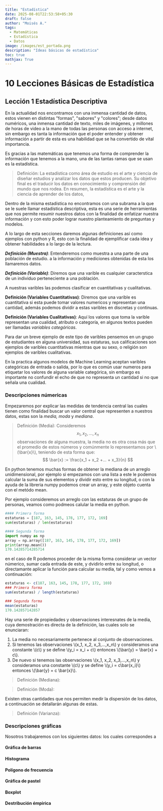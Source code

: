 ```yaml
---
title: "Estadística"
date: 2025-08-01T22:53:58+05:30
draft: false
author: "Moisés A."
tags:
  - Matemáticas
  - Estadística
  - Datos
image: /images/est_portada.png
description: "Ideas básicas de estadística"
toc: true
mathjax: True
---
```

# 10 Lecciones Básicas de Estadística
## Lección 1 Estadística Descriptiva

En la actualidad nos encontramos con una inmensa cantidad de datos, estos vienen en distintas "formas", "sabores" y "colores"; desde datos numéricos, una inmensa cantidad de texto, miles de imágenes, y millones de horas de video a la mano de todas las personas con acceso a internet, sin embargo es tanta la información que el poder entender y obtener información a partir de esta es una habilidad que se ha convertido de vital importancia. 

Es gracias a las matemáticas que tenemos una forma de comprender la información que tenemos a la mano, una de las tantas ramas que se usan es la estadística.

> Definición: La estadística como área de estudio es el arte y ciencia de diseñar estudios y analizar  los datos que estos producen. Su objetivo final es el traducir los datos en   conocimiento y comprensión del mundo que nos rodea. En resumen, la estadística es el arte y la ciencia de aprender de los datos,

Dentro de la misma estadística no encontramos con una subrama a la que se le suele llamar estadística descriptiva, esta es una serie de herramientas que nos permite resumir nuestros datos con la finalidad de enfatizar nuestra información y con esto poder lograr nuestro planteamiento de preguntas y modelos. 

A lo largo de esta secciones daremos algunas definiciones así como ejemplos con python y R, esto con la finalidad de ejemplificar cada idea y obtener habilidades a lo largo de la lectura.

***Definición (Muestra)***:  Entenderemos como muestra a una parte  de una población de estudio. a la información y mediciones obtenidas de esta los llamaremos datos.

***Definición (Variable)***: Diremos que una varible es cualquier caracterstica de un individuo perteneciente a una población.

A nuestras varibles las podemos clasificar en cuantitativas y cualitativas.

**Definición (Variables Cuantitativas)**: Diremos que una varible es cuantitativa si esta puede tomar valores numericos y representan una cantidad, además podemos dividir a estas varibles en discretas y continuas.

**Definición (Variables Cualitativas)**: Aquí los valores que toma la varible representan una cualidad, atributo o categoría, en algunos textos pueden ser llamadas *variables categóricas*.

Para dar un breve ejemplo de este tipo de varibles pensemos en un grupo de estudiantes en alguna universidad, sus estaturas, sus calificaciones son ejemplos de varibles cuantitativas mientras que su sexo, o religión son ejemplos de varibles cualitativas.

En la practica algunos modelos de Machine Learning aceptan varibles categóricas de entrada o salida, por lo que es común usar numeros para etiquetar los valores de alguna variable categórica, sin embargo es importante no confundir el echo de que no representa un cantidad si no que señala una cualidad.

### Descripciones númericas

Empezaremos por explicar las medidas de tendencia central las cuales tienen como finalidad buscar un valor central que representen a nuestros datos, estas son la *media, moda* y *mediana*.

> Definición (Media): Consideremos $$ x_1, x_2, ..., x_n$$ observaciones de alguna muestra, la media no es otra cosa más que el promedio de estos números y comúnmente lo representamos por \\(\bar{x}\\), teniendo de esta forma que: $$ \bar{x} := \frac{x_1 + x_2 +... + x_3}{n} $$

En python tenemos muchas formas de obtener la mediana de un arreglo unidimensional, por ejemplo si empezamos con una lista a este le podemos calcular la suma de sus elementos y dividir esto entre su longitud, o con la ayuda de la libreria numpy podemos crear un array, y este objeto cuenta con el metódo mean.

Por ejemplo consideremos un arreglo con las estaturas de un grupo de personas, veamos como podmeos calular la media en python.

```python
#### Primera forma 
estaturas = [187, 163, 145, 178, 177, 172, 169]
sum(estaturas) / len(estaturas)

#### Segunda forma
import numpy as np
array = np.array([187, 163, 145, 178, 177, 172, 169])
print(array.mean())
170.14285714285714
```
en el caso de R podemos proceder de la misma forma considerar un vector númerico, sumar cada entrada de este, y dvidirlo entre su longitud, o directamante aplicar la función para calcular su media, tal y como vemos a continuación:
```r
estaturas <- c(187, 163, 145, 178, 177, 172, 169)
### Primera forma
sum(estaturas) / length(estaturas)

### Segunda forma
mean(estaturas)
170.142857142857
```
Hay una serie de propiedades y observaciones interesnates de la media, cuya demostración es directa de la definición, las cuales solo se enunciaran:
1. La media no necesariamente pertenece al conjunto de observaciones.
2. Si tenemos las observaciones \\(x_1, x_2, x_3,...,x_n\\) y consideramos una constante \\(c\\) y se define \\(y_i = x_i + c\\) entonces \\(\bar{y} = \bar{x} + c\\).
3. De nuevo si tenemos las observaciones \\(x_1, x_2, x_3,...,x_n\\) y consideramos una constante \\(c\\) y se define \\(y_i = c\bar{x_i}\\) entonces  \\(\bar{y} = c \bar{x}\\).

>Definición (Mediana): 


>Definición (Moda):

Existen otras cantidades que nos permiten medir la dispersión de los datos, a continuación se detallarán algunas de estas.

>Definición (Varianza):



### Descripciones gráficas
Nosotros trabajaremos con los siguientes datos:      los cuales correspondes a 

#### Gráfica de barras
#### Histograma
#### Polígono de frecuencia 
#### Gráfica de pastel
#### Boxplot
#### Destribución émpirica









